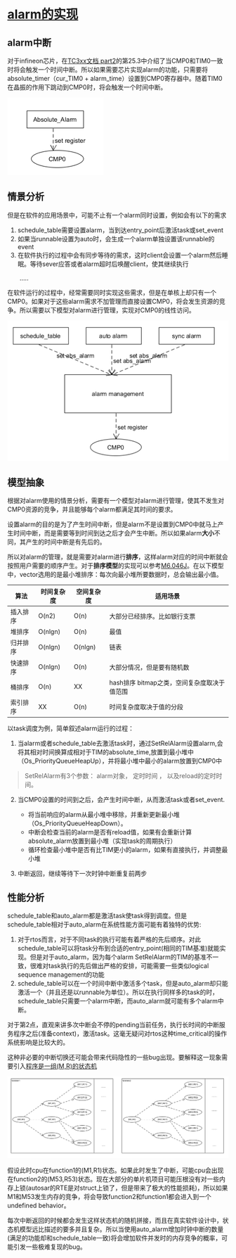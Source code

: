 # [alarm的实现](./alarm2.html)

## alarm中断
对于infineon芯片，在[TC3xx文档 part2](https://github.com/ChuR3/Personal_Repo/tree/master/doc/infineon/TC3x)的第25.3中介绍了当CMP0和TIM0一致时将会触发一个时间中断。所以如果需要芯片实现alarm的功能，只需要将absolute_timer（cur_TIM0 + alarm_time）设置到CMP0寄存器中。随着TIM0 在晶振的作用下跳动到CMP0时，将会触发一个时间中断。

![single_alarm](./sigle_alarm.png)

## 情景分析
但是在软件的应用场景中，可能不止有一个alarm同时设置，例如会有以下的需求

1. schedule_table需要设置alarm，当到达entry_point后激活task或set_event
2. 如果当runnable设置为auto时，会生成一个alarm单独设置该runnable的event
3. 在软件执行的过程中会有同步等待的需求，这时client会设置一个alarm然后睡眠。等待sever应答或者alarm超时后唤醒client，使其继续执行

&emsp;&emsp;.....

在软件运行的过程中，经常需要同时实现这些需求，但是在单核上却只有一个CMP0。如果对于这些alarm需求不加管理而直接设置CMP0，将会发生资源的竞争。所以需要以下模型对alarm进行管理，实现对CMP0的线性访问。

![mul_alarm](./mul_alarm.png)

## 模型抽象
根据对alarm使用的情景分析，需要有一个模型对alarm进行管理，使其不发生对CMP0资源的竞争，并且能够每个alarm都满足其时间的要求。

设置alarm的目的是为了产生时间中断，但是alarm不是设置到CMP0中就马上产生时间中断，而是需要等到时间到达之后才会产生中断。所以如果alarm**大小**不同，其产生的时间中断是有先后的。

所以对alarm的管理，就是需要对alarm进行**排序**，这样alarm对应的时间中断就会按照用户需要的顺序产生。对于**排序模型**的实现可以参考[M6.046J](https://www.bilibili.com/video/BV1Kx411f7bL/?spm_id_from=333.337.search-card.all.click)。在以下模型中，vector选用的是最小堆排序：每次向最小堆所要数据时，总会输出最小值。

| 算法 | 时间复杂度 | 空间复杂度 | 适用场景 |
| ---- | ---- | ---- |---- |
| 插入排序 | O(n2) | O(n) | 大部分已经排序。比如银行支票 |
| 堆排序 | O(nlgn) | O(n) |  最值 |
| 归并排序 | O(nlgn) | O(nlgn) | 链表 |
| 快速排序 | O(nlgn) | O(n) | 大部分情况，但是要有随机数 |
| 桶排序 | O(n) | XX | hash排序 bitmap之类，空间复杂度取决于值范围 |
| 索引排序 | XX | O(n) | 时间复杂度取决于值的分段|

以task调度为例，简单叙述alarm运行的过程：

1. 当alarm或者schedule_table去激活task时，通过SetRelAlarm设置alarm,会将其相对时间换算成相对于TIM的absolute_time,放置到最小堆中（Os_PriorityQueueHeapUp），并将最小堆中最小的alarm放置到CMP0中
>SetRelAlarm有3个参数： alarm对象， 定时时间  ， 以及reload的定时时间。

2. 当CMP0设置的时间到之后，会产生时间中断，从而激活task或者set_event.

	- 将当前响应的alarm从最小堆中移除，并重新更新最小堆（Os_PriorityQueueHeapDown）。
	- 中断会检查当前的alarm是否有reload值，如果有会重新计算absolute_alarm放置到最小堆（实现task的周期执行）
	- 循环检查最小堆中是否有比TIM更小的alarm，如果有直接执行，并调整最小堆
3. 中断返回，继续等待下一次时钟中断重复前两步

## 性能分析
schedule_table和auto_alarm都是激活task使task得到调度。但是schedule_table相对于auto_alarm在系统性能方面可能有着独特的优势:

1. 对于rtos而言，对于不同task的执行可能有着严格的先后顺序。对此schedule_table可以将task分布到合适的entry_point(相同的TIM基准)就能实现。但是对于auto_alarm，因为每个alarm SetRelAlarm的TIM的基准不一致，很难对task执行的先后做出严格的安排，可能需要一些类似logical sequence management的功能
2. schedule_table可以在一个时间中断中激活多个task，但是auto_alarm却只能激活一个（并且还是以runnable为单位）。所以在执行同样多的task的时，schedule_table只需要一个alarm中断，而auto_alarm就可能有多个alarm中断。

对于第2点，直观来讲多次中断会不停的pending当前任务，执行长时间的中断服务程序之后(准备context)，激活task。这毫无疑问对rtos这种time_critical的操作系统影响是比较大的。

这种非必要的中断切换还可能会带来代码隐性的一些bug出现。要解释这一现象需要引入[程序是一组(M,R)的状态机](https://www.bilibili.com/video/BV1HN41197Ko?p=2)

![state_machine](./state_machine.png)

假设此时cpu在function1的(M1,R1)状态。如果此时发生了中断，可能cpu会出现在function2的(M53,R53)状态。现在大部分的单片机项目可能压根没有对一些内存上锁(autosar的RTE是对struct上锁了，但是带来了极大的性能损耗)，所以如果M1和M53发生内存的竞争，将会导致function2和function1都会进入到一个undefined behavior。

每次中断返回的时候都会发生这样状态机的随机拼接，而且在真实软件设计中，状态机模型远比描述的要多并且复杂。所以当使用auto_alarm增加时钟中断的数量(满足的功能却和schedule_table一致)将会增加软件并发时的内存竞争的概率，可能引发一些极难复现的bug。